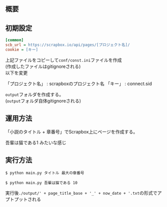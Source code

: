 ## 概要


## 初期設定

```conf/const_template.ini
[common]
scb_url = https://scrapbox.io/api/pages/[プロジェクト名]/
cookie = [キー]
```
  
上記ファイルをコピーして`conf/const.ini`ファイルを作成  
(作成したファイルはgitignoreされる)  
以下を変更

「プロジェクト名」 : scrapboxのプロジェクト名
「キー」 : connect.sid

`output`フォルダを作成する。  
(`output`フォルダ自体gitignoreされる)  

## 運用方法

「小説のタイトル + 章番号」でScrapbox上にページを作成する。
  
吾輩は猫である1 みたいな感じ  
  
## 実行方法

```console
$ python main.py タイトル 最大の章番号

$ python main.py 吾輩は猫である 10
```

実行後`./output/' + page_title_base + '_' + now_date + '.txt`の形式でアプトプットされる
